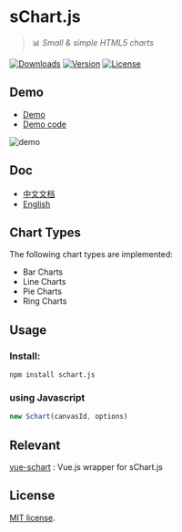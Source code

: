 # sChart.js
> :bar_chart: *Small &amp; simple HTML5 charts*

<p>
  <a href="https://www.npmjs.com/package/schart.js"><img src="https://img.shields.io/npm/dm/schart.js.svg" alt="Downloads"></a>
  <a href="https://www.npmjs.com/package/schart.js"><img src="https://img.shields.io/npm/v/schart.js.svg" alt="Version"></a>
  <a href="https://www.npmjs.com/package/schart.js"><img src="https://img.shields.io/npm/l/schart.js.svg" alt="License"></a>
  <br>
</p>

## Demo

- [Demo](http://blog.gdfengshuo.com/example/sChart/demo.html)
- [Demo code](https://github.com/lin-xin/sChart.js/blob/master/example/chart.html)

![demo](http://blog.gdfengshuo.com/example/sChart/static/img/demo.png)

## Doc
- [中文文档](http://blog.gdfengshuo.com/example/sChart/index.html)
- [English](http://blog.gdfengshuo.com/example/sChart/en.html)

## Chart Types
The following chart types are implemented:

- Bar Charts
- Line Charts
- Pie Charts
- Ring Charts

## Usage
### Install:
```
npm install schart.js
```
### using Javascript

```js
new Schart(canvasId, options)
```

## Relevant
[vue-schart](https://github.com/lin-xin/vue-schart) : Vue.js wrapper for sChart.js

## License
[MIT license](https://github.com/lin-xin/sChart.js/blob/master/LICENCE).